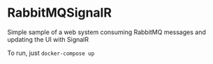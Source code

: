 # RabbitMQSignalR
Simple sample of a web system consuming RabbitMQ messages and updating the UI with SignalR

To run, just ```docker-compose up```